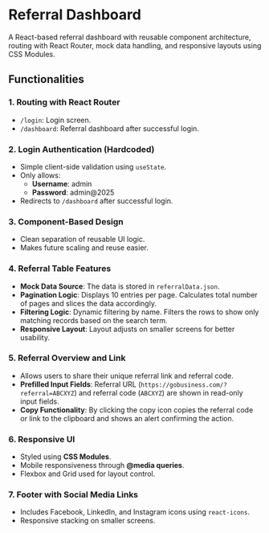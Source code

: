 # Referral Dashboard

A React-based referral dashboard with reusable component architecture, routing with React Router, mock data handling, and responsive layouts using CSS Modules.

## Functionalities

### 1. **Routing with React Router**
- `/login`: Login screen.
- `/dashboard`: Referral dashboard after successful login.

### 2. **Login Authentication (Hardcoded)**
- Simple client-side validation using `useState`.
- Only allows:
  - **Username**: admin
  - **Password**: admin@2025
- Redirects to `/dashboard` after successful login.

### 3. **Component-Based Design**
- Clean separation of reusable UI logic.
- Makes future scaling and reuse easier.

### 4. **Referral Table Features**
- **Mock Data Source**: The data is stored in `referralData.json`.
- **Pagination Logic**: Displays 10 entries per page. Calculates total number of pages and slices the data accordingly.
- **Filtering Logic**: Dynamic filtering by name. Filters the rows to show only matching records based on the search term.
- **Responsive Layout**: Layout adjusts on smaller screens for better usability.

### 5. **Referral Overview and Link**
- Allows users to share their unique referral link and referral code.
- **Prefilled Input Fields**: Referral URL (`https://gobusiness.com/?referral=ABCXYZ`) and referral code (`ABCXYZ`) are shown in read-only input fields.
- **Copy Functionality**: By clicking the copy icon copies the referral code or link to the clipboard and shows an alert confirming the action.

### 6. **Responsive UI**
- Styled using **CSS Modules**.
- Mobile responsiveness through **@media queries**.
- Flexbox and Grid used for layout control.

### 7. **Footer with Social Media Links**
- Includes Facebook, LinkedIn, and Instagram icons using `react-icons`.
- Responsive stacking on smaller screens.

